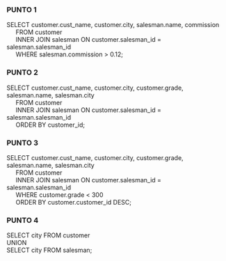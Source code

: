 ### PUNTO 1
SELECT customer.cust_name, customer.city, salesman.name, commission<br />
&ensp;&ensp;&ensp;FROM customer<br />
&ensp;&ensp;&ensp;INNER JOIN salesman ON customer.salesman_id = salesman.salesman_id<br />
&ensp;&ensp;&ensp;WHERE salesman.commission > 0.12;

### PUNTO 2
SELECT customer.cust_name, customer.city, customer.grade, salesman.name, salesman.city<br />
&ensp;&ensp;&ensp;FROM customer<br />
&ensp;&ensp;&ensp;INNER JOIN salesman ON customer.salesman_id = salesman.salesman_id<br />
&ensp;&ensp;&ensp;ORDER BY customer_id;

### PUNTO 3
SELECT customer.cust_name, customer.city, customer.grade, salesman.name, salesman.city<br />
&ensp;&ensp;&ensp;FROM customer<br />
&ensp;&ensp;&ensp;INNER JOIN salesman ON customer.salesman_id = salesman.salesman_id<br />
&ensp;&ensp;&ensp;WHERE customer.grade < 300<br />
&ensp;&ensp;&ensp;ORDER BY customer.customer_id DESC;

### PUNTO 4
SELECT city FROM customer<br />
UNION<br />
SELECT city FROM salesman;
